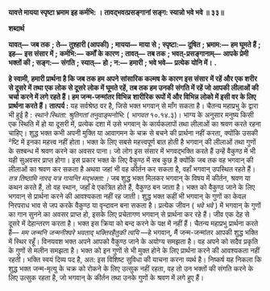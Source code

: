 **यावत्ते मायया स्पृष्टा भ्रमाम इह कर्मभि: ।** **तावद्भवत्प्रसङ्गानां सङ्ग: स्यान्नो भवे भवे ॥ ३३॥** 

**शब्दार्थ** 

**यावत्—** **जब तक** **; ते—** **तुश्हारी (आपकी)** **; मायया—** **माया से** **; स्पृष्टा:—** **दूषित** **; भ्रमाम:—** **हम घूमते हैं** **; इह—** **इस संसार में** **;** **कर्मभि:—** **कर्मों के कारण** **; तावत्—** **तब तक** **; भवत्-प्रसङ्गानाम्—** **आपके प्रेमी भक्तों की** **; सङ्ग:—** **संगति** **; स्यात्—** **हो** **; न:—** **हमारी** **; भवे भवे—** **प्रत्येक योनि में।** **.** 

**हे स्वामी, हमारी प्रार्थना है कि जब तक हम अपने सांसारिक कल्मष के कारण इस संसार** **में रहें और एक शरीर से दूसरे में तथा एक लोक से दूसरे लोक में घूमते रहें, तब तक हम उनकी** **संगति में रहें जो आपकी लीलाओं की चर्चा करने में लगे रहते हैं। हम जन्म-जन्मांतर विभिन्न** **शारीरिक रूपों में और विभिन्न लोको में इसी वर के लिए प्रार्थना करते हैं।** **तात्पर्य :** यह सर्वश्रेष्ठ वर है, जिसे भक्त भगवान् से माँग सकता है। चैतन्य महाप्रभु के द्वारा भी हुई है : *स्थाने स्थिता: श्रुतिगतां तनुवाङ्मनोभि:* ( *भागवत* १०.१४.३)। भाग्य के अनुसार मनुष्य किसी एक स्थिति में हो या दूसरी में, प्रत्येक दशा में उसे भगवान् के कार्यकलापों तथा लीलाओं का श्रवण करते रहना चाहिए। शुद्ध भक्त कभी अपनी मुक्ति या आवागमन के चक्र से बचने की प्रार्थना नहीं करता, क्योंकि उसकी ²ष्टि में इनका महत्त्व नहीं होता। भक्त के लिए सबसे महत्त्वपूर्ण बात होती है भगवान् की लीलाओं तथा गुणों के सश्बन्ध में श्रवण करने का अवसर पाना। जो लोग इस संसार में भगवद्भक्ति करते हैं उन्हें वैकुण्ठ में भी यही सुअवसर प्राप्त होगा। इस प्रकार भक्त के लिए वैकुण्ठ में सब कुछ है क्योंकि जब तक वह भगवान् की लीलाओं का श्रवण कर सकता है अथवा जहां भी वह कीर्तन कर सकता है, वहाँ भगवान् उपस्थित रहते हैं। *तत्र तिष्ठामि नारद यत्र गायन्ति मद्भक्ता:।* जब शुद्ध भक्त मिलकर भगवान् के विषय में कीर्तन, श्रवण या कथन करते हैं, तो वह स्थान, जहाँ वे एकत्रित होते हैं, वैकुण्ठ बन जाता है। भक्त को वैकुण्ठ जाने के लिए भगवान् से प्रार्थना करने की आवश्यकता नहीं रह जाती। शुद्ध भक्त कहीं भी भगवान् के गुणों का केवल निरपराध भाव से जप करके वैकुण्ठ या वृन्दावन बना सकता है। प्रत्येक जीवन ( *भवे भवे* ) में भगवान् के गुणों का गान सुनने का अवसर प्राप्त हो, इसके लिए प्रचेतागण भगवान् से प्रार्थना कर रहे हैं। जीव एक देह से दूसरे में देहान्तरण करता है। भक्त इस क्रिया को बन्द करने के पक्ष में नहीं हैं। चैतन्य महाप्रभु प्रार्थना करते हैं— *मम जन्मनि जन्मनीश्वरे भवताद्* *भक्तिरहैतुकी त्वयि* —हे भगवान्, मैं जन्म-जन्मांतर आपकी शुद्ध भक्ति में स्थिर रहूँ। विनयवश भक्त अपने आपको वैकुण्ठ जाने के अयोग्य समझता है। वह अपने को सदैव प्रकृति के गुणों से मलीन समझता है। भक्त को इन गुणों से भी मुक्त होने के लिए प्रार्थना करने की आवश्यकता नहीं रहती। भक्ति स्वयं दिव्य पद है, अत: इस विशिष्ट सुविधा की याचना करना व्यर्थ है। निष्कर्ष यह निकला कि शुद्ध भक्त जन्म-मृत्यु के चक्र को रोकने के लिए उत्सुक नहीं रहता, वह तो उन भक्तों की संगति करने के लिए उत्सुक रहता है, जो भगवान् के कीर्तन तथा उनके गुणों के श्रवण में लगे हुए हैं।  